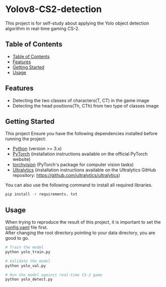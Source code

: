 # Yolov8-CS2-detection
This project is for self-study about applying the Yolo object detection algorithm in real-time gaming CS-2.

## Table of Contents
  - [Table of Contents](#table-of-contents)
  - [Features](#features)
  - [Getting Started](#getting-started)
  - [Usage](#usage)

## Features

- Detecting the two classes of characters(T, CT) in the game
  image
- Detecting the head positions(Th, CTh) from two type of classes
  image

## Getting Started


This project
Ensure you have the following dependencies installed before running the project:

- [Python](https://www.python.org/downloads/) (version >= 3.x)
- [PyTorch](https://pytorch.org/get-started/locally/) (installation instructions available on the official PyTorch website)
- [torchvision](https://pytorch.org/vision/stable/index.html) (PyTorch's package for computer vision tasks)
- [Ultralytics](https://github.com/ultralytics/yolov5) (installation instructions available on the Ultralytics GitHub repository: https://github.com/ultralytics/ultralytics)

You can also use the following command to install all required libraries.
```bash
pip install -r requirements. txt
```


## Usage
When trying to reproduce the result of this project, it is important to set the [config.yaml](config.yaml) file first.  
After changing the root directory pointing to your data directory, you are good to go.

```bash
# Train the model
python yolo_train.py

# Validate the model
python yolo_val.py

# Run the model against real-time CS-2 game
python yolo_detect.py
```
